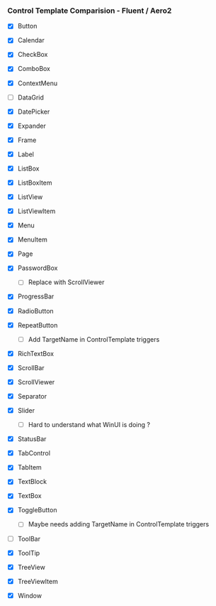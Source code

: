 ### Control Template Comparision - Fluent / Aero2

- [x] Button
- [x] Calendar
- [x] CheckBox
- [x] ComboBox
- [x] ContextMenu
- [ ] DataGrid
- [x] DatePicker
- [x] Expander
- [x] Frame
- [x] Label
- [x] ListBox
- [x] ListBoxItem
- [x] ListView
- [x] ListViewItem
- [x] Menu
- [x] MenuItem
- [x] Page
- [x] PasswordBox
  - [ ] Replace with ScrollViewer
- [x] ProgressBar
- [x] RadioButton
- [x] RepeatButton
  - [ ] Add TargetName in ControlTemplate triggers
- [x] RichTextBox
- [x] ScrollBar
- [x] ScrollViewer
- [x] Separator
- [x] Slider
  - [ ] Hard to understand what WinUI is doing ?
- [x] StatusBar
- [x] TabControl
- [x] TabItem
- [x] TextBlock
- [x] TextBox
- [x] ToggleButton
  - [ ] Maybe needs adding TargetName in ControlTemplate triggers
- [ ] ToolBar
- [X] ToolTip
- [x] TreeView
- [x] TreeViewItem
- [x] Window

